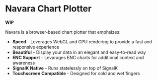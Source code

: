 Navara Chart Plotter
====================

**WIP**

Navara is a browser-based chart plotter that emphsizes:

 - **Speed** - Leverages WebGL and GPU rendering to provide a fast and responsive experience
 - **Beautiful** - Display your data in an elegant and easy-to-read way
 - **ENC Support** - Levarages ENC charts for additional context and awareness
 - **SignalK Native** - Runs statelessly on top of SignalK
 - **Touchscreen Compatible** - Designed for cold and wet fingers

